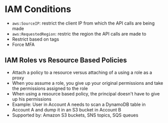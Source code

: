 # IAM Conditions

* `aws:SourceIP`: restrict the client IP from which the API calls are being made
* `aws:RequestedRegion`: restric the region the API calls are made to
* Restrict based on tags
* Force MFA

## IAM Roles vs Resource Based Policies

* Attach a policy to a resource versus attaching of a using a role as a proxy
* When you assume a role, you give up your original permissions and take the permissions assigned to the role
* When using a resource based policy, the principal doesn't have to give up his permissions
* Example: User in Account A needs to scan a DynamoDB table in Account A and dump it in an S3 bucket in Account B
* Supported by: Amazon S3 buckets, SNS topics, SQS queues
